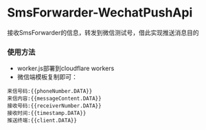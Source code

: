 # SmsForwarder-WechatPushApi
接收SmsForwarder的信息，转发到微信测试号，借此实现推送消息目的

### 使用方法
- worker.js部署到cloudflare workers
- 微信端模板复制即可：
```string
来信号码:{{phoneNumber.DATA}}
来信内容:{{messageContent.DATA}}
接收号码:{{receiverNumber.DATA}}
接收时间:{{timestamp.DATA}}
推送终端:{{client.DATA}}
```
